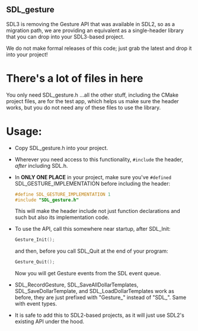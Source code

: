 ## SDL_gesture

SDL3 is removing the Gesture API that was available in SDL2, so as a migration
path, we are providing an equivalent as a single-header library that you
can drop into your SDL3-based project.

We do not make formal releases of this code; just grab the latest and drop
it into your project!

# There's a lot of files in here

You only need SDL_gesture.h ...all the other stuff, including the CMake
project files, are for the test app, which helps us make sure the header
works, but you do not need any of these files to use the library.


# Usage:

- Copy SDL_gesture.h into your project.
- Wherever you need access to this functionality, `#include` the header,
  _after_ including SDL.h.
- In **ONLY ONE PLACE** in your project, make sure you've `#defined`
  SDL_GESTURE_IMPLEMENTATION before including the header:


  ```c
  #define SDL_GESTURE_IMPLEMENTATION 1
  #include "SDL_gesture.h"
  ```

  This will make the header include not just function declarations and such
  but also its implementation code.
- To use the API, call this somewhere near startup, after SDL_Init:

  ```c
  Gesture_Init();
  ```

  and then, before you call SDL_Quit at the end of your program:

  ```c
  Gesture_Quit();
  ```

  Now you will get Gesture events from the SDL event queue.
- SDL_RecordGesture, SDL_SaveAllDollarTemplates, SDL_SaveDollarTemplate, and
  SDL_LoadDollarTemplates work as before, they are just prefixed with
  "Gesture_" instead of "SDL_". Same with event types.
- It is safe to add this to SDL2-based projects, as it will just use SDL2's
  existing API under the hood.

